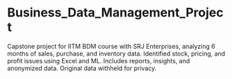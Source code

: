 # Business_Data_Management_Project
Capstone project for IITM BDM course with SRJ Enterprises, analyzing 6 months of sales, purchase, and inventory data. Identified stock, pricing, and profit issues using Excel and ML. Includes reports, insights, and anonymized data. Original data withheld for privacy.
